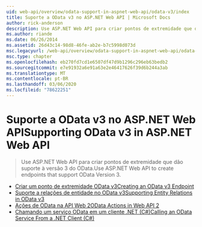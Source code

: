 ```yaml
---
uid: web-api/overview/odata-support-in-aspnet-web-api/odata-v3/index
title: Suporte a OData v3 no ASP.NET Web API | Microsoft Docs
author: rick-anderson
description: Use ASP.NET Web API para criar pontos de extremidade que dão suporte à versão 3 do OData.
ms.author: riande
ms.date: 06/26/2014
ms.assetid: 26d43c14-98d8-46fe-ab2e-b7c5998d073d
msc.legacyurl: /web-api/overview/odata-support-in-aspnet-web-api/odata-v3
msc.type: chapter
ms.openlocfilehash: eb270fd7cd1e6507df47d9b1296c296eb63bedb2
ms.sourcegitcommit: e7e91932a6e91a63e2e46417626f39d6b244a3ab
ms.translationtype: MT
ms.contentlocale: pt-BR
ms.lasthandoff: 03/06/2020
ms.locfileid: "78622251"
---
```

# <a name="supporting-odata-v3-in-aspnet-web-api"></a><span data-ttu-id="86c04-103">Suporte a OData v3 no ASP.NET Web API</span><span class="sxs-lookup"><span data-stu-id="86c04-103">Supporting OData v3 in ASP.NET Web API</span></span>

> <span data-ttu-id="86c04-104">Use ASP.NET Web API para criar pontos de extremidade que dão suporte à versão 3 do OData.</span><span class="sxs-lookup"><span data-stu-id="86c04-104">Use ASP.NET Web API to create endpoints that support OData Version 3.</span></span>

- [<span data-ttu-id="86c04-105">Criar um ponto de extremidade OData v3</span><span class="sxs-lookup"><span data-stu-id="86c04-105">Creating an OData v3 Endpoint</span></span>](creating-an-odata-endpoint.md)
- [<span data-ttu-id="86c04-106">Suporte a relações de entidade no OData v3</span><span class="sxs-lookup"><span data-stu-id="86c04-106">Supporting Entity Relations in OData v3</span></span>](working-with-entity-relations.md)
- [<span data-ttu-id="86c04-107">Ações de OData na API Web 2</span><span class="sxs-lookup"><span data-stu-id="86c04-107">OData Actions in Web API 2</span></span>](odata-actions.md)
- [<span data-ttu-id="86c04-108">Chamando um serviço OData em um cliente .NET (C#)</span><span class="sxs-lookup"><span data-stu-id="86c04-108">Calling an OData Service From a .NET Client (C#)</span></span>](calling-an-odata-service-from-a-net-client.md)
